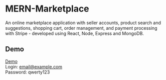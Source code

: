 # MERN-Marketplace
An online marketplace application with seller accounts, product search and suggestions, shopping cart, order management, and payment processing with Stripe - developed using React, Node, Express and MongoDB.

## Demo
[Demo](https://boiling-lake-68085.herokuapp.com/) <br/> 
Login: email@example.com <br/>
Password: qwerty123 

